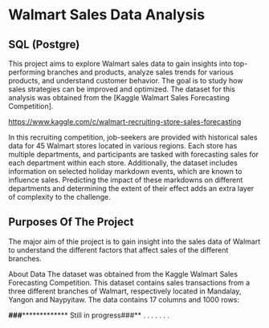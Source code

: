 # Walmart Sales Data Analysis

## SQL (Postgre)
This project aims to explore Walmart sales data to gain insights into top-performing branches and products, analyze sales trends for various products, and understand customer behavior. The goal is to study how sales strategies can be improved and optimized. The dataset for this analysis was obtained from the [Kaggle Walmart Sales Forecasting Competition].

https://www.kaggle.com/c/walmart-recruiting-store-sales-forecasting

In this recruiting competition, job-seekers are provided with historical sales data for 45 Walmart stores located in various regions. Each store has multiple departments, and participants are tasked with forecasting sales for each department within each store. Additionally, the dataset includes information on selected holiday markdown events, which are known to influence sales. Predicting the impact of these markdowns on different departments and determining the extent of their effect adds an extra layer of complexity to the challenge.

## Purposes Of The Project

The major aim of thie project is to gain insight into the sales data of Walmart to understand the different factors that affect sales of the different branches.

About Data
The dataset was obtained from the Kaggle Walmart Sales Forecasting Competition. This dataset contains sales transactions from a three different branches of Walmart, respectively located in Mandalay, Yangon and Naypyitaw. The data contains 17 columns and 1000 rows:

**###***************  Still in progress###**
.
.
.
.
.
.
.
